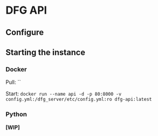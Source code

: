 # DFG API

## Configure

## Starting the instance

### Docker

Pull: ``

Start: `docker run --name api -d -p 80:8000 -v config.yml:/dfg_server/etc/config.yml:ro dfg-api:latest`

### Python

**[WIP]**

